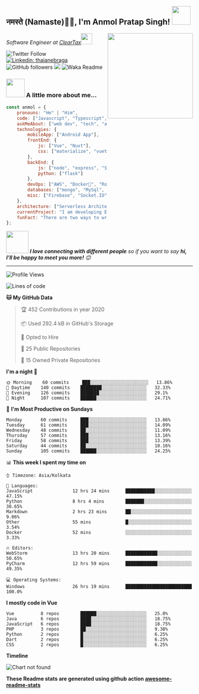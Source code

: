 <h2>नमस्ते (Namaste)🙏🏻, I'm Anmol Pratap Singh! <img src="https://media.giphy.com/media/12oufCB0MyZ1Go/giphy.gif" width="50"></h2>
<img align='right' src="https://media.giphy.com/media/M9gbBd9nbDrOTu1Mqx/giphy.gif" width="230">
<p><em>Software Engineer at <a href="http://www.cleartax.in">ClearTax</a><img src="https://media.giphy.com/media/WUlplcMpOCEmTGBtBW/giphy.gif" width="30"> 
</em></p>

![Twitter Follow](https://img.shields.io/twitter/follow/misteranmol?label=Follow)
[![Linkedin: thaianebraga](https://img.shields.io/badge/-anmol-blue?style=flat-square&logo=Linkedin&logoColor=white&link=https://www.linkedin.com/in/anmol-p-singh/)](https://www.linkedin.com/in/anmol-p-singh/)
![GitHub followers](https://img.shields.io/github/followers/anmol098?label=Follow&style=social)
![](https://visitor-badge.glitch.me/badge?page_id=anmol098.anmol098)
![Waka Readme](https://github.com/anmol098/anmol098/workflows/Waka%20Readme/badge.svg)

### <img src="https://media.giphy.com/media/VgCDAzcKvsR6OM0uWg/giphy.gif" width="50"> A little more about me...  

```javascript
const anmol = {
    pronouns: "He" | "Him",
    code: ["Javascript", "Typescript", "Python", "Java", "php"],
    askMeAbout: ["web dev", "tech", "app dev", "photography"],
    technologies: {
        mobileApp: ["Android App"],
        frontEnd: {
            js: ["Vue", "Nuxt"],
            css: ["materialize", "vuetify", "bootstrap"]
        },
        backEnd: {
            js: ["node", "express", "SuiteScript"],
            python: ["flask"]
        },
        devOps: ["AWS", "Docker🐳", "Route53", "Nginx"],
        databases: ["mongo", "MySql", "sqlite"],
        misc: ["Firebase", "Socket.IO", "selenium", "open-cv", "php", "SuiteApp"]
    },
    architecture: ["Serverless Architecture", "Progressive web applications", "Single page applications"],
    currentProject: "I am developing Extension for NetSuite using SuiteScript2.0",
    funFact: "There are two ways to write error-free programs; only the third one works"
};
```

<img src="https://media.giphy.com/media/LnQjpWaON8nhr21vNW/giphy.gif" width="60"> <em><b>I love connecting with different people</b> so if you want to say <b>hi, I'll be happy to meet you more!</b> 😊</em>

---
<!--START_SECTION:waka-->
![Profile Views](http://img.shields.io/badge/Profile%20Views-1891-blue)

![Lines of code](https://img.shields.io/badge/From%20Hello%20World%20I've%20written-2.5%20million%20Lines%20of%20code-blue)

**🐱 My GitHub Data** 

> 🏆 452 Contributions in year 2020
 > 
> 📦 Used 292.4 kB in GitHub's Storage 
 > 
> 💼 Opted to Hire
 > 
> 📜 25 Public Repositories 
 > 
> 🔑 15 Owned Private Repositories 

**I'm a night 🦉** 

```text
🌞 Morning    60 commits     ███░░░░░░░░░░░░░░░░░░░░░░   13.86% 
🌆 Daytime    140 commits    ████████░░░░░░░░░░░░░░░░░   32.33% 
🌃 Evening    126 commits    ███████░░░░░░░░░░░░░░░░░░   29.1% 
🌙 Night      107 commits    ██████░░░░░░░░░░░░░░░░░░░   24.71%

```
📅 **I'm Most Productive on Sundays** 

```text
Monday       60 commits     ███░░░░░░░░░░░░░░░░░░░░░░   13.86% 
Tuesday      61 commits     ███░░░░░░░░░░░░░░░░░░░░░░   14.09% 
Wednesday    48 commits     ██░░░░░░░░░░░░░░░░░░░░░░░   11.09% 
Thursday     57 commits     ███░░░░░░░░░░░░░░░░░░░░░░   13.16% 
Friday       58 commits     ███░░░░░░░░░░░░░░░░░░░░░░   13.39% 
Saturday     44 commits     ██░░░░░░░░░░░░░░░░░░░░░░░   10.16% 
Sunday       105 commits    ██████░░░░░░░░░░░░░░░░░░░   24.25%

```


📊 **This week I spent my time on** 

```text
⌚︎ Timezone: Asia/Kolkata

💬 Languages: 
JavaScript               12 hrs 24 mins      ███████████░░░░░░░░░░░░░░   47.15% 
Python                   8 hrs 4 mins        ███████░░░░░░░░░░░░░░░░░░   30.65% 
Markdown                 2 hrs 23 mins       ██░░░░░░░░░░░░░░░░░░░░░░░   9.06% 
Other                    55 mins             █░░░░░░░░░░░░░░░░░░░░░░░░   3.54% 
Docker                   52 mins             ░░░░░░░░░░░░░░░░░░░░░░░░░   3.33%

🔥 Editors: 
WebStorm                 13 hrs 20 mins      ████████████░░░░░░░░░░░░░   50.65% 
PyCharm                  12 hrs 59 mins      ████████████░░░░░░░░░░░░░   49.35%

💻 Operating Systems: 
Windows                  26 hrs 19 mins      █████████████████████████   100.0%

```

**I mostly code in Vue** 

```text
Vue          8 repos        ██████░░░░░░░░░░░░░░░░░░░   25.0% 
Java         6 repos        ████░░░░░░░░░░░░░░░░░░░░░   18.75% 
JavaScript   6 repos        ████░░░░░░░░░░░░░░░░░░░░░   18.75% 
PHP          3 repos        ██░░░░░░░░░░░░░░░░░░░░░░░   9.38% 
Python       2 repos        █░░░░░░░░░░░░░░░░░░░░░░░░   6.25% 
Dart         2 repos        █░░░░░░░░░░░░░░░░░░░░░░░░   6.25% 
CSS          2 repos        █░░░░░░░░░░░░░░░░░░░░░░░░   6.25%

```


**Timeline**

![Chart not found](https://github.com/anmol098/anmol098/blob/master/charts/bar_graph.png) 


<!--END_SECTION:waka-->

**These Readme stats are generated using github action [awesome-readme-stats](https://github.com/anmol098/waka-readme-stats)**
